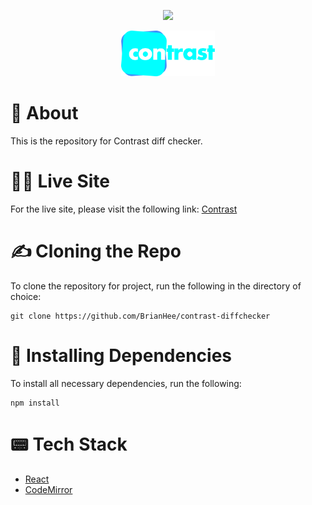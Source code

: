 <p align='center'><img src='https://contrast.herokuapp.com/contrast.svg' width='150' /></p>
<p align='center'><img src='https://github.com/BrianHee/contrast-diffchecker/blob/main/public/contrast.svg' width='150' /></p>

# 🤔 About

This is the repository for Contrast diff checker.

# 🧑‍💻 Live Site

For the live site, please visit the following link: [Contrast](https://contrast.herokuapp.com)

# ✍️ Cloning the Repo

To clone the repository for project, run the following in the directory of choice:

```
git clone https://github.com/BrianHee/contrast-diffchecker
```

# 📡 Installing Dependencies

To install all necessary dependencies, run the following:

```
npm install
```

# 📟 Tech Stack

* [React](https://reactjs.org/)
* [CodeMirror](https://codemirror.net/)